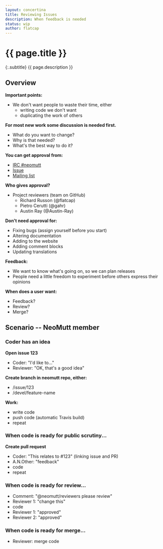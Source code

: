 ```yaml
---
layout: concertina
title: Reviewing Issues
description: When feedback is needed
status: wip
author: flatcap
---
```


# {{ page.title }}

{:.subtitle}
{{ page.description }}

## Overview

**Important points:**

* We don't want people to waste their time, either
  * writing code we don't want
  * duplicating the work of others

**For most new work some discussion is needed first.**

* What do you want to change?
* Why is that needed?
* What's the best way to do it?

**You can get approval from:**

* [IRC #neomutt][irc]
* [Issue][issues]
* [Mailing list][maillist]

**Who gives approval?**

* Project reviewers (team on GitHub)
  - Richard Russon (@flatcap)
  - Pietro Cerutti (@gahr)
  - Austin Ray (@Austin-Ray)

**Don't need approval for:**

* Fixing bugs (assign yourself before you start)
* Altering documentation
* Adding to the website
* Adding comment blocks
* Updating translations

**Feedback:**

* We want to know what's going on, so we can plan releases
* People need a little freedom to experiment before others express their
  opinions

**When does a user want:**

* Feedback?
* Review?
* Merge?

## Scenario -- NeoMutt member

### Coder has an idea

**Open issue 123**

- Coder: "I'd like to..."
- Reviewer: "OK, that's a good idea"

**Create branch in neomutt repo, either:**

- /issue/123
- /devel/feature-name

**Work:**

- write code
- push code (automatic Travis build)
- repeat

### When code is ready for public scrutiny...

**Create pull request**

- Coder: "This relates to #123" (linking issue and PR)
- A.N.Other: "feedback"
- code
- repeat

### When code is ready for review...

- Comment: "@neomutt/reviewers please review"
- Reviewer 1: "change this"
- code
- Reviewer 1: "approved"
- Reviewer 2: "approved"

### When code is ready for merge...

- Reviewer: merge code


[irc]: </dev/newbie-tutorial#irc>
[issues]: <https://github.com/neomutt/neomutt/issues>
[maillist]: </dev/newbie-tutorial#mailing-lists>

